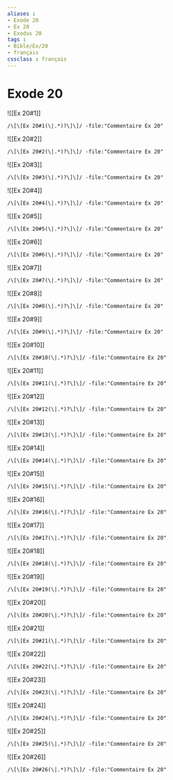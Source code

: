 ```yaml
---
aliases : 
- Exode 20
- Ex 20
- Exodus 20
tags : 
- Bible/Ex/20
- français
cssclass : français
---
```


# Exode 20

![[Ex 20#1]]

```query
/\[\[Ex 20#1(\|.*)?\]\]/ -file:"Commentaire Ex 20"
```

![[Ex 20#2]]

```query
/\[\[Ex 20#2(\|.*)?\]\]/ -file:"Commentaire Ex 20"
```

![[Ex 20#3]]

```query
/\[\[Ex 20#3(\|.*)?\]\]/ -file:"Commentaire Ex 20"
```

![[Ex 20#4]]

```query
/\[\[Ex 20#4(\|.*)?\]\]/ -file:"Commentaire Ex 20"
```

![[Ex 20#5]]

```query
/\[\[Ex 20#5(\|.*)?\]\]/ -file:"Commentaire Ex 20"
```

![[Ex 20#6]]

```query
/\[\[Ex 20#6(\|.*)?\]\]/ -file:"Commentaire Ex 20"
```

![[Ex 20#7]]

```query
/\[\[Ex 20#7(\|.*)?\]\]/ -file:"Commentaire Ex 20"
```

![[Ex 20#8]]

```query
/\[\[Ex 20#8(\|.*)?\]\]/ -file:"Commentaire Ex 20"
```

![[Ex 20#9]]

```query
/\[\[Ex 20#9(\|.*)?\]\]/ -file:"Commentaire Ex 20"
```

![[Ex 20#10]]

```query
/\[\[Ex 20#10(\|.*)?\]\]/ -file:"Commentaire Ex 20"
```

![[Ex 20#11]]

```query
/\[\[Ex 20#11(\|.*)?\]\]/ -file:"Commentaire Ex 20"
```

![[Ex 20#12]]

```query
/\[\[Ex 20#12(\|.*)?\]\]/ -file:"Commentaire Ex 20"
```

![[Ex 20#13]]

```query
/\[\[Ex 20#13(\|.*)?\]\]/ -file:"Commentaire Ex 20"
```

![[Ex 20#14]]

```query
/\[\[Ex 20#14(\|.*)?\]\]/ -file:"Commentaire Ex 20"
```

![[Ex 20#15]]

```query
/\[\[Ex 20#15(\|.*)?\]\]/ -file:"Commentaire Ex 20"
```

![[Ex 20#16]]

```query
/\[\[Ex 20#16(\|.*)?\]\]/ -file:"Commentaire Ex 20"
```

![[Ex 20#17]]

```query
/\[\[Ex 20#17(\|.*)?\]\]/ -file:"Commentaire Ex 20"
```

![[Ex 20#18]]

```query
/\[\[Ex 20#18(\|.*)?\]\]/ -file:"Commentaire Ex 20"
```

![[Ex 20#19]]

```query
/\[\[Ex 20#19(\|.*)?\]\]/ -file:"Commentaire Ex 20"
```

![[Ex 20#20]]

```query
/\[\[Ex 20#20(\|.*)?\]\]/ -file:"Commentaire Ex 20"
```

![[Ex 20#21]]

```query
/\[\[Ex 20#21(\|.*)?\]\]/ -file:"Commentaire Ex 20"
```

![[Ex 20#22]]

```query
/\[\[Ex 20#22(\|.*)?\]\]/ -file:"Commentaire Ex 20"
```

![[Ex 20#23]]

```query
/\[\[Ex 20#23(\|.*)?\]\]/ -file:"Commentaire Ex 20"
```

![[Ex 20#24]]

```query
/\[\[Ex 20#24(\|.*)?\]\]/ -file:"Commentaire Ex 20"
```

![[Ex 20#25]]

```query
/\[\[Ex 20#25(\|.*)?\]\]/ -file:"Commentaire Ex 20"
```

![[Ex 20#26]]

```query
/\[\[Ex 20#26(\|.*)?\]\]/ -file:"Commentaire Ex 20"
```

